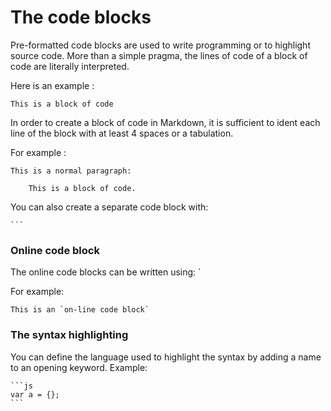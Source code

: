 # The code blocks

Pre-formatted code blocks are used to write programming or to highlight source code. More than a simple pragma, the lines of code of a block of code are literally interpreted.

Here is an example :

```
This is a block of code
```

In order to create a block of code in Markdown, it is sufficient to ident each line of the block with at least 4 spaces or a tabulation.

For example :

```
This is a normal paragraph:

    This is a block of code.
```

You can also create a separate code block with:

    ```

### Online code block

The online code blocks can be written using: `

For example:

    This is an `on-line code block`

### The syntax highlighting

You can define the language used to highlight the syntax by adding a name to an opening keyword. Example:

    ```js
    var a = {};
    ```